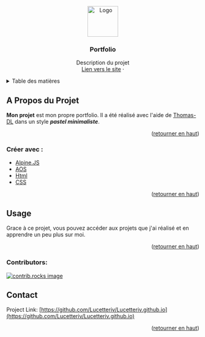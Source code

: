 <!-- PROJECT LOGO -->
<br />
<div align="center">
  <a href="https://github.com/Lucetteriv/Lucetteriv.github.io">
    <img src="https://www.google.com/imgres?q=portfolio&imgurl=https%3A%2F%2Fwww.library.yorku.ca%2Fds%2Fwp-content%2Fuploads%2F2021%2F07%2Fdigitalportfolio.png&imgrefurl=https%3A%2F%2Fwww.library.yorku.ca%2Fds%2Fhome%2Fmedia-creation-lab%2Fdigital-portfolios%2F&docid=CCpaU9A3eGT7KM&tbnid=n0Cg4OyJMnvgUM&vet=12ahUKEwiy77-tt-uNAxUpUqQEHSu4IP4QM3oECHEQAA..i&w=361&h=360&hcb=2&ved=2ahUKEwiy77-tt-uNAxUpUqQEHSu4IP4QM3oECHEQAA" alt="Logo" width="80" height="80">
  </a>

<h3 align="center">Portfolio</h3>

  <p align="center">
    Description du projet
    <br />
    <a href="https://github.com/Lucetteriv/Lucetteriv.github.io">Lien vers le site</a>
    &middot;
  </p>
</div>



<!-- TABLE OF CONTENTS -->
<details>
  <summary>Table des matières</summary>
  <ol>
    <li>
      <a href="#about-the-project">A Propos du projet</a>
      <ul>
        <li><a href="#built-with">Créer avec</a></li>
      </ul>
    </li>
    <li><a href="#contributing">Contributing</a></li>
    <li><a href="#contact">Contact</a></li>
  </ol>
</details>



<!-- ABOUT THE PROJECT -->
## A Propos du Projet

**Mon projet** est mon propre portfolio. Il a été réalisé avec l'aide de [Thomas-DL](github.com/Thomas-DL) dans un style ***pastel minimaliste***.

<p align="right">(<a href="#readme-top">retourner en haut</a>)</p>



### Créer avec :

* [Alpine.JS](https://alpinejs.dev)
* [AOS](https://michalsnik.github.io/aos/)
* [Html](https://html.com)
* [CSS](https://developer.mozilla.org/en-US/docs/Web/CSS)



<p align="right">(<a href="#readme-top">retourner en haut</a>)</p>



<!-- USAGE EXAMPLES -->
## Usage

Grace à ce projet, vous pouvez accéder aux projets que j'ai réalisé et en apprendre un peu plus sur moi.

<p align="right">(<a href="#readme-top">retourner en haut</a>)</p>



<!-- CONTRIBUTING -->
### Contributors:

<a href="https://github.com/Thomas-DL" max-width="34px" max-height="34px">
  <img src="https://avatars.githubusercontent.com/u/142441996?v=4" alt="contrib.rocks image" />
</a>


<!-- CONTACT -->
## Contact

Project Link: [https://github.com/Lucetteriv/Lucetteriv.github.io](https://github.com/Lucetteriv/Lucetteriv.github.io)

<p align="right">(<a href="#readme-top">retourner en haut</a>)</p>


<!-- MARKDOWN LINKS & IMAGES -->
<!-- https://www.markdownguide.org/basic-syntax/#reference-style-links -->
[contributors-shield]: https://img.shields.io/github/contributors/github_username/repo_name.svg?style=for-the-badge
[contributors-url]: https://github.com/github_username/repo_name/graphs/contributors
[forks-shield]: https://img.shields.io/github/forks/github_username/repo_name.svg?style=for-the-badge
[forks-url]: https://github.com/github_username/repo_name/network/members
[stars-shield]: https://img.shields.io/github/stars/github_username/repo_name.svg?style=for-the-badge
[stars-url]: https://github.com/github_username/repo_name/stargazers
[issues-shield]: https://img.shields.io/github/issues/github_username/repo_name.svg?style=for-the-badge
[issues-url]: https://github.com/github_username/repo_name/issues
[license-shield]: https://img.shields.io/github/license/github_username/repo_name.svg?style=for-the-badge
[license-url]: https://github.com/github_username/repo_name/blob/master/LICENSE.txt
[linkedin-shield]: https://img.shields.io/badge/-LinkedIn-black.svg?style=for-the-badge&logo=linkedin&colorB=555
[linkedin-url]: https://linkedin.com/in/linkedin_username
[product-screenshot]: images/screenshot.png
[Next.js]: https://img.shields.io/badge/next.js-000000?style=for-the-badge&logo=nextdotjs&logoColor=white
[Next-url]: https://nextjs.org/
[React.js]: https://img.shields.io/badge/React-20232A?style=for-the-badge&logo=react&logoColor=61DAFB
[React-url]: https://reactjs.org/
[Vue.js]: https://img.shields.io/badge/Vue.js-35495E?style=for-the-badge&logo=vuedotjs&logoColor=4FC08D
[Vue-url]: https://vuejs.org/
[Angular.io]: https://img.shields.io/badge/Angular-DD0031?style=for-the-badge&logo=angular&logoColor=white
[Angular-url]: https://angular.io/
[Svelte.dev]: https://img.shields.io/badge/Svelte-4A4A55?style=for-the-badge&logo=svelte&logoColor=FF3E00
[Svelte-url]: https://svelte.dev/
[Laravel.com]: https://img.shields.io/badge/Laravel-FF2D20?style=for-the-badge&logo=laravel&logoColor=white
[Laravel-url]: https://laravel.com
[Bootstrap.com]: https://img.shields.io/badge/Bootstrap-563D7C?style=for-the-badge&logo=bootstrap&logoColor=white
[Bootstrap-url]: https://getbootstrap.com
[JQuery.com]: https://img.shields.io/badge/jQuery-0769AD?style=for-the-badge&logo=jquery&logoColor=white
[JQuery-url]: https://jquery.com 

